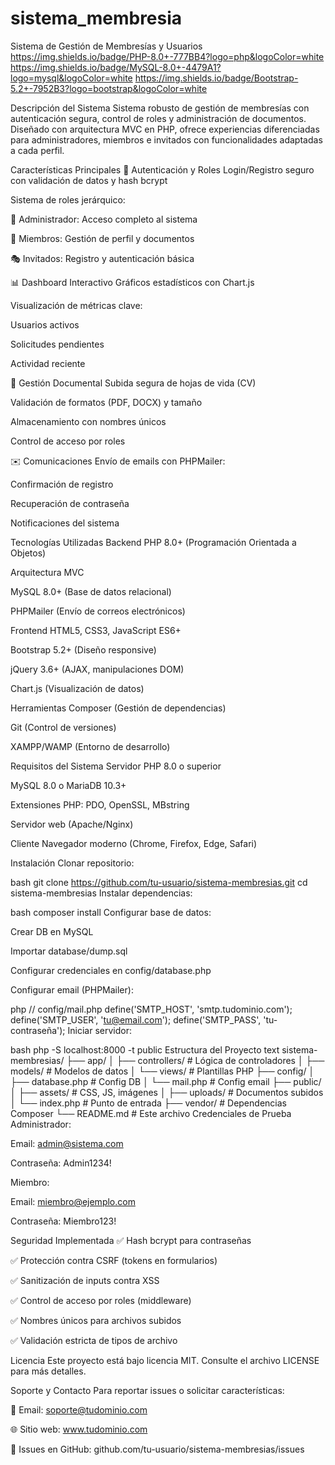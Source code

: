 ﻿# sistema_membresia
Sistema de Gestión de Membresías y Usuarios
https://img.shields.io/badge/PHP-8.0+-777BB4?logo=php&logoColor=white
https://img.shields.io/badge/MySQL-8.0+-4479A1?logo=mysql&logoColor=white
https://img.shields.io/badge/Bootstrap-5.2+-7952B3?logo=bootstrap&logoColor=white

Descripción del Sistema
Sistema robusto de gestión de membresías con autenticación segura, control de roles y administración de documentos. Diseñado con arquitectura MVC en PHP, ofrece experiencias diferenciadas para administradores, miembros e invitados con funcionalidades adaptadas a cada perfil.

Características Principales
🔐 Autenticación y Roles
Login/Registro seguro con validación de datos y hash bcrypt

Sistema de roles jerárquico:

👑 Administrador: Acceso completo al sistema

👥 Miembros: Gestión de perfil y documentos

🎭 Invitados: Registro y autenticación básica

📊 Dashboard Interactivo
Gráficos estadísticos con Chart.js

Visualización de métricas clave:

Usuarios activos

Solicitudes pendientes

Actividad reciente

📄 Gestión Documental
Subida segura de hojas de vida (CV)

Validación de formatos (PDF, DOCX) y tamaño

Almacenamiento con nombres únicos

Control de acceso por roles

✉️ Comunicaciones
Envío de emails con PHPMailer:

Confirmación de registro

Recuperación de contraseña

Notificaciones del sistema

Tecnologías Utilizadas
Backend
PHP 8.0+ (Programación Orientada a Objetos)

Arquitectura MVC

MySQL 8.0+ (Base de datos relacional)

PHPMailer (Envío de correos electrónicos)

Frontend
HTML5, CSS3, JavaScript ES6+

Bootstrap 5.2+ (Diseño responsive)

jQuery 3.6+ (AJAX, manipulaciones DOM)

Chart.js (Visualización de datos)

Herramientas
Composer (Gestión de dependencias)

Git (Control de versiones)

XAMPP/WAMP (Entorno de desarrollo)

Requisitos del Sistema
Servidor
PHP 8.0 o superior

MySQL 8.0 o MariaDB 10.3+

Extensiones PHP: PDO, OpenSSL, MBstring

Servidor web (Apache/Nginx)

Cliente
Navegador moderno (Chrome, Firefox, Edge, Safari)

Instalación
Clonar repositorio:

bash
git clone https://github.com/tu-usuario/sistema-membresias.git
cd sistema-membresias
Instalar dependencias:

bash
composer install
Configurar base de datos:

Crear DB en MySQL

Importar database/dump.sql

Configurar credenciales en config/database.php

Configurar email (PHPMailer):

php
// config/mail.php
define('SMTP_HOST', 'smtp.tudominio.com');
define('SMTP_USER', 'tu@email.com');
define('SMTP_PASS', 'tu-contraseña');
Iniciar servidor:

bash
php -S localhost:8000 -t public
Estructura del Proyecto
text
sistema-membresias/
├── app/
│   ├── controllers/      # Lógica de controladores
│   ├── models/          # Modelos de datos
│   └── views/           # Plantillas PHP
├── config/
│   ├── database.php     # Config DB
│   └── mail.php        # Config email
├── public/
│   ├── assets/          # CSS, JS, imágenes
│   ├── uploads/         # Documentos subidos
│   └── index.php       # Punto de entrada
├── vendor/              # Dependencias Composer
└── README.md           # Este archivo
Credenciales de Prueba
Administrador:

Email: admin@sistema.com

Contraseña: Admin1234!

Miembro:

Email: miembro@ejemplo.com

Contraseña: Miembro123!

Seguridad Implementada
✅ Hash bcrypt para contraseñas

✅ Protección contra CSRF (tokens en formularios)

✅ Sanitización de inputs contra XSS

✅ Control de acceso por roles (middleware)

✅ Nombres únicos para archivos subidos

✅ Validación estricta de tipos de archivo

Licencia
Este proyecto está bajo licencia MIT. Consulte el archivo LICENSE para más detalles.

Soporte y Contacto
Para reportar issues o solicitar características:

📧 Email: soporte@tudominio.com

🌐 Sitio web: www.tudominio.com

🐙 Issues en GitHub: github.com/tu-usuario/sistema-membresias/issues
